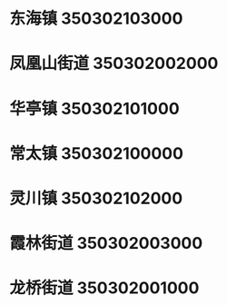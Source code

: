 # 东海镇 350302103000
# 凤凰山街道 350302002000
# 华亭镇 350302101000
# 常太镇 350302100000
# 灵川镇 350302102000
# 霞林街道 350302003000
# 龙桥街道 350302001000
